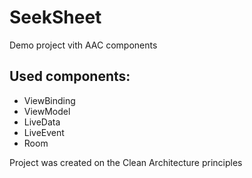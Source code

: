 # SeekSheet
Demo project vith AAC components

## Used components:
* ViewBinding
* ViewModel
* LiveData
* LiveEvent
* Room

Project was created on the Clean Architecture principles
